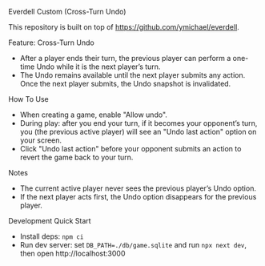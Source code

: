Everdell Custom (Cross-Turn Undo)

This repository is built on top of https://github.com/ymichael/everdell.

Feature: Cross-Turn Undo
- After a player ends their turn, the previous player can perform a one-time Undo while it is the next player’s turn.
- The Undo remains available until the next player submits any action. Once the next player submits, the Undo snapshot is invalidated.

How To Use
- When creating a game, enable "Allow undo".
- During play: after you end your turn, if it becomes your opponent’s turn, you (the previous active player) will see an "Undo last action" option on your screen.
- Click "Undo last action" before your opponent submits an action to revert the game back to your turn.

Notes
- The current active player never sees the previous player’s Undo option.
- If the next player acts first, the Undo option disappears for the previous player.

Development Quick Start
- Install deps: `npm ci`
- Run dev server: set `DB_PATH=./db/game.sqlite` and run `npx next dev`, then open http://localhost:3000
